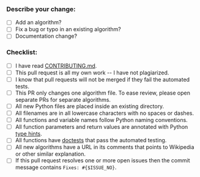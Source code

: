 ### **Describe your change:**

- [ ] Add an algorithm?
- [ ] Fix a bug or typo in an existing algorithm?
- [ ] Documentation change?

### **Checklist:**

- [ ] I have read [CONTRIBUTING.md](https://github.com/TheAlgorithms/Python/blob/master/CONTRIBUTING.md).
- [ ] This pull request is all my own work -- I have not plagiarized.
- [ ] I know that pull requests will not be merged if they fail the automated tests.
- [ ] This PR only changes one algorithm file. To ease review, please open separate PRs for separate algorithms.
- [ ] All new Python files are placed inside an existing directory.
- [ ] All filenames are in all lowercase characters with no spaces or dashes.
- [ ] All functions and variable names follow Python naming conventions.
- [ ] All function parameters and return values are annotated with Python [type hints](https://docs.python.org/3/library/typing.html).
- [ ] All functions have [doctests](https://docs.python.org/3/library/doctest.html) that pass the automated testing.
- [ ] All new algorithms have a URL in its comments that points to Wikipedia or other similar explanation.
- [ ] If this pull request resolves one or more open issues then the commit message contains `Fixes: #{$ISSUE_NO}`.
